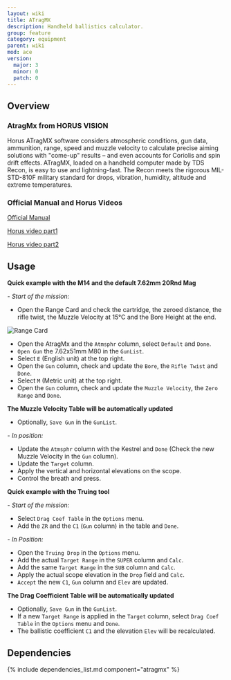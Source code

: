 ```yaml
---
layout: wiki
title: ATragMX
description: Handheld ballistics calculator.
group: feature
category: equipment
parent: wiki
mod: ace
version:
  major: 3
  minor: 0
  patch: 0
---
```


## Overview

### AtragMx from HORUS VISION

Horus ATragMX software considers atmospheric conditions, gun data, ammunition, range, speed and muzzle velocity to calculate precise aiming solutions with "come-up" results – and even accounts for Coriolis and spin drift effects. ATragMX, loaded on a handheld computer made by TDS Recon, is easy to use and lightning-fast. The Recon meets the rigorous MIL-STD-810F military standard for drops, vibration, humidity, altitude and extreme temperatures.

### Official Manual and Horus Videos

[Official Manual](https://github.com/acemod/ACE3/blob/master/extras/manual_Horus_ATrag-v385.pdf)

[Horus video part1](https://www.youtube.com/watch?v=pg6oqT5jVds)

[Horus video part2](https://www.youtube.com/watch?v=7SkRnbwoPmw)

## Usage

**Quick example with the M14 and the default 7.62mm 20Rnd Mag**

*- Start of the mission:*
 - Open the Range Card and check the cartridge, the zeroed distance, the rifle twist, 
the Muzzle Velocity at 15°C and the Bore Height at the end.

![Range Card](http://arma3.fr/files/media/user/204_45d986716bca9973.jpg)

 - Open the AtragMx and the `Atmsphr` column, select `Default` and `Done`.
 - `Open Gun` the 7.62x51mm M80 in the `GunList`.
 - Select `E` (English unit) at the top right.
 - Open the `Gun` column, check and update the `Bore`, the `Rifle Twist` and `Done`.
 - Select `M` (Metric unit) at the top right.
 - Open the `Gun` column, check and update the `Muzzle Velocity`, the `Zero Range` and `Done`. 
 
 **The Muzzle Velocity Table will be automatically updated**
 - Optionally, `Save Gun` in the `GunList`.
 
*- In position:*
 - Update the `Atmsphr` column with the Kestrel and `Done` (Check the new Muzzle Velocity in the `Gun` column).
 - Update the `Target` column.
 - Apply the vertical and horizontal elevations on the scope.
 - Control the breath and press.
 
**Quick example with the Truing tool**
 
*- Start of the mission:*
 - Select `Drag Coef Table` in the `Options` menu.
 - Add the `ZR` and the `C1` (`Gun` column) in the table and `Done`.
  
*- In Position:*
 - Open the `Truing Drop` in the `Options` menu.
 - Add the actual `Target Range` in the `SUPER` column and `Calc`.
 - Add the same `Target Range` in the `SUB` column  and `Calc`.
 - Apply the actual scope elevation in the `Drop` field and `Calc`.
 - `Accept` the new `C1`, `Gun` column and `Elev` are updated.
 
 **The Drag Coefficient Table will be automatically updated**
 - Optionally, `Save Gun` in the `GunList`.
 - If a new `Target Range` is applied in the `Target` column, select `Drag Coef Table` in the `Options` menu and `Done`.
 - The ballistic coefficient `C1` and the elevation `Elev` will be recalculated.
 
 
## Dependencies

{% include dependencies_list.md component="atragmx" %}
